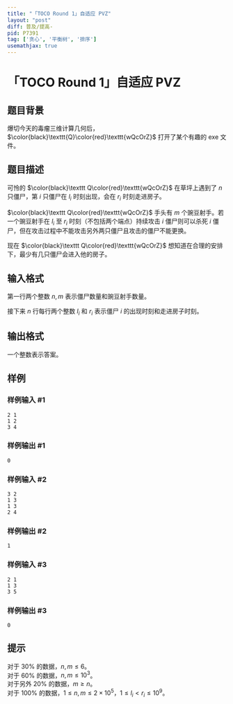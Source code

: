 ```yaml
---
title: "「TOCO Round 1」自适应 PVZ"
layout: "post"
diff: 普及/提高-
pid: P7391
tag: ['贪心', '平衡树', '排序']
usemathjax: true
---
```


# 「TOCO Round 1」自适应 PVZ
## 题目背景

爆切今天的毒瘤三维计算几何后，$\color{black}\texttt{Q}\color{red}\texttt{wQcOrZ}$ 打开了某个有趣的 exe 文件。
## 题目描述

可怜的 $\color{black}\texttt Q\color{red}\texttt{wQcOrZ}$ 在草坪上遇到了 $n$ 只僵尸，第 $i$ 只僵尸在 $l_i$ 时刻出现，会在 $r_i$ 时刻走进房子。

$\color{black}\texttt Q\color{red}\texttt{wQcOrZ}$ 手头有 $m$ 个豌豆射手。若一个豌豆射手在 $l_i$ 至 $r_i$ 时刻（不包括两个端点）持续攻击 $i$ 僵尸则可以杀死 $i$ 僵尸，但在攻击过程中不能攻击另外两只僵尸且攻击的僵尸不能更换。

现在 $\color{black}\texttt Q\color{red}\texttt{wQcOrZ}$ 想知道在合理的安排下，最少有几只僵尸会进入他的房子。
## 输入格式

第一行两个整数 $n,m$ 表示僵尸数量和豌豆射手数量。

接下来 $n$ 行每行两个整数 $l_i$ 和 $r_i$ 表示僵尸 $i$ 的出现时刻和走进房子时刻。
## 输出格式

一个整数表示答案。
## 样例

### 样例输入 #1
```
2 1
1 2
3 4
```
### 样例输出 #1
```
0
```
### 样例输入 #2
```
3 2
1 3
1 3
2 4
```
### 样例输出 #2
```
1
```
### 样例输入 #3
```
2 1
1 3
3 5
```
### 样例输出 #3
```
0
```
## 提示

对于 $30\%$ 的数据，$n,m\leq 6$。  
对于 $60\%$ 的数据，$n,m\leq 10^3$。  
对于另外 $20\%$ 的数据，$m\geq n$。  
对于 $100\%$ 的数据，$1\leq n,m\leq 2\times 10^5$，$1\leq l_i<r_i\leq 10^9$。
